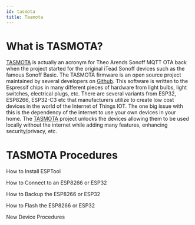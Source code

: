 ```yaml
---
id: tasmota
title: Tasmota
---
```


# What is TASMOTA?

[TASMOTA](https://tasmota.com) is actually an acronym for Theo Arends Sonoff MQTT OTA back when the project started for the original iTead Sonoff devices such as the famous Sonoff Basic.  The TASMOTA firmware is an open source project maintained by several developers on [Github](https://github.com/arendst/Tasmota).  This software is written to the Espressif chips in many different pieces of hardware from light bulbs, light switches, electrical plugs, etc.  There are several variants from ESP32, ESP8266, ESP32-C3 etc that manufacturers utilize to create low cost devices in the world of the Internet of Things IOT.  The one big issue with this is the dependency of the internet to use your own devices in your home.  The [TASMOTA](https://tasmota.com) project unlocks the devices allowing them to be used locally without the internet while adding many features, enhancing security/privacy, etc.  

# TASMOTA Procedures

How to Install ESPTool

How to Connect to an ESP8266 or ESP32

How to Backup the ESP8266 or ESP32

How to Flash the ESP8266 or ESP32

New Device Procedures

